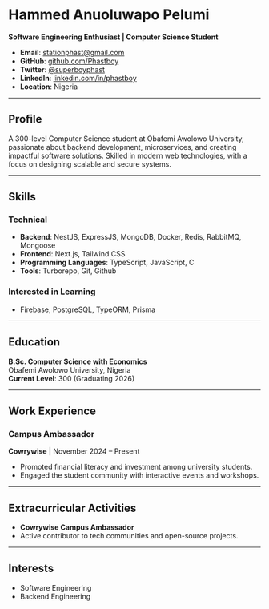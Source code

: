 # Hammed Anuoluwapo Pelumi  
**Software Engineering Enthusiast | Computer Science Student**  

- **Email**: [stationphast@gmail.com](mailto:stationphast@gmail.com)  
- **GitHub**: [github.com/Phastboy](https://github.com/Phastboy)  
- **Twitter**: [@superboyphast](https://x.com/superboyphast?t=Ep1zCzJxKRW4HuXJB6ikww&s=09)  
- **LinkedIn**: [linkedin.com/in/phastboy](https://www.linkedin.com/in/phastboy)  
- **Location**: Nigeria  

---

## Profile  
A 300-level Computer Science student at Obafemi Awolowo University, passionate about backend development, microservices, and creating impactful software solutions. Skilled in modern web technologies, with a focus on designing scalable and secure systems.

---

## Skills  

### Technical  
- **Backend**: NestJS, ExpressJS, MongoDB, Docker, Redis, RabbitMQ, Mongoose  
- **Frontend**: Next.js, Tailwind CSS  
- **Programming Languages**: TypeScript, JavaScript, C  
- **Tools**: Turborepo, Git, Github  

### Interested in Learning  
- Firebase, PostgreSQL, TypeORM, Prisma  

---

## Education  
**B.Sc. Computer Science with Economics**  
Obafemi Awolowo University, Nigeria  
**Current Level**: 300 (Graduating 2026)

---

## Work Experience  

### Campus Ambassador  
**Cowrywise** | November 2024 – Present  
- Promoted financial literacy and investment among university students.  
- Engaged the student community with interactive events and workshops.  

---

## Extracurricular Activities  
- **Cowrywise Campus Ambassador**  
- Active contributor to tech communities and open-source projects.  

---

## Interests  
- Software Engineering
- Backend Engineering 
